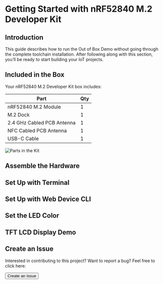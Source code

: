 # Getting Started with nRF52840 M.2 Developer Kit

## Introduction
This guide describes how to run the Out of Box Demo without going through the complete toolchain installation. After following along with this section, you’ll be ready to start building your IoT projects.

## Included in the Box

Your nRF52840 M.2 Developer Kit box includes:

|    **Part**                | **Qty** |
| -------------------------- | ------- |
| nRF52840 M.2 Module        | 1       |
| M.2 Dock                   | 1       |
| 2.4 GHz Cabled PCB Antenna | 1       |
| NFC Cabled PCB Antenna     | 1       |
| USB-C Cable                | 1       |

![Parts in the Kit]()

## Assemble the Hardware

## Set Up with Terminal

## Set Up with Web Device CLI

## Set the LED Color

## TFT LCD Display Demo



## Create an Issue

Interested in contributing to this project? Want to report a bug? Feel free to click here:

<a href="https://github.com/makerdiary/nrf52840-m2-devkit/issues/new?title=Getting%20Started:%20%3Ctitle%3E"><button data-md-color-primary="red-bud"><i class="fa fa-github"></i> Create an Issue</button></a>
